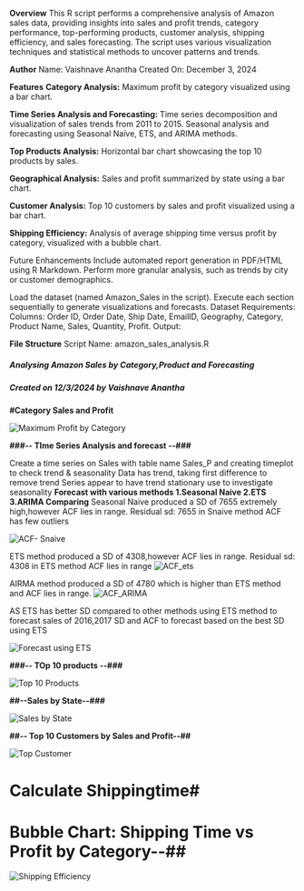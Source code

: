 **Overview**
This R script performs a comprehensive analysis of Amazon sales data, providing insights into sales and profit trends, category performance, top-performing products, customer analysis, shipping efficiency, and sales forecasting. The script uses various visualization techniques and statistical methods to uncover patterns and trends.

**Author**
Name: Vaishnave Anantha
Created On: December 3, 2024

**Features**
**Category Analysis:**
Maximum profit by category visualized using a bar chart.

**Time Series Analysis and Forecasting:**
Time series decomposition and visualization of sales trends from 2011 to 2015.
Seasonal analysis and forecasting using Seasonal Naïve, ETS, and ARIMA methods.

**Top Products Analysis:**
Horizontal bar chart showcasing the top 10 products by sales.

**Geographical Analysis:**
Sales and profit summarized by state using a bar chart.

**Customer Analysis:**
Top 10 customers by sales and profit visualized using a bar chart.

**Shipping Efficiency:**
Analysis of average shipping time versus profit by category, visualized with a bubble chart.

Future Enhancements
Include automated report generation in PDF/HTML using R Markdown.
Perform more granular analysis, such as trends by city or customer demographics.


Load the dataset (named Amazon_Sales in the script).
Execute each section sequentially to generate visualizations and forecasts.
Dataset Requirements:
Columns: Order ID, Order Date, Ship Date, EmailID, Geography, Category, Product Name, Sales, Quantity, Profit.
Output:


**File Structure**
Script Name: amazon_sales_analysis.R

##### Analysing Amazon Sales by Category,Product and Forecasting ###
##### Created on 12/3/2024 by Vaishnave Anantha ####

**#Category Sales and Profit** 

![Maximum Profit by Category](https://github.com/user-attachments/assets/4af362e8-6966-461f-9ba6-2e2f49447f29)
   
 ****###-- TIme Series Analysis and forecast --###****

Create a time series on Sales with table name Sales_P and creating timeplot to check trend & seasonality
Data has trend, taking first difference to remove trend 
Series appear to have trend stationary use to investigate seasonality 
****Forecast with various methods 1.Seasonal Naive 2.ETS 3.ARIMA Comparing****
Seasonal Naive produced a SD of 7655 extremely high,however ACF lies in range.
Residual sd: 7655 in Snaive method ACF has few outliers

![ACF- Snaive](https://github.com/user-attachments/assets/375ed7ca-1c4b-4a52-b5e7-0ce49186a2b9)

ETS method produced a SD of 4308,however ACF lies in range.
Residual sd: 4308  in ETS method ACF lies in range
![ACF_ets](https://github.com/user-attachments/assets/30cd2a8e-2893-4082-8c53-df77a4faa029)

AIRMA method produced a SD of 4780 which is higher than ETS method and ACF lies in range.
![ACF_ARIMA](https://github.com/user-attachments/assets/18092614-6dfe-4901-b7a2-2a96c976e16d)

AS ETS has better SD compared to other methods using ETS method to forecast sales of 2016,2017
 SD and ACF to forecast based on the best SD using ETS 
 
![Forecast using ETS](https://github.com/user-attachments/assets/fc3c216b-dc49-49d3-9cc4-d3cd68aff39c)


****###-- TOp 10 products --###****

  ![Top 10 Products](https://github.com/user-attachments/assets/a4c0f16f-141b-485c-ad79-9ebd76f78563)

**##--Sales by State--###**

 ![Sales by State](https://github.com/user-attachments/assets/2861ad81-00dc-42e2-90cb-dd696a3e3134)


**##-- Top 10 Customers by Sales and Profit--##**

  ![Top Customer](https://github.com/user-attachments/assets/acbf0070-704e-44d2-9b9a-72297a713398)

# Calculate Shippingtime#

# Bubble Chart: Shipping Time vs Profit by Category--##

![Shipping Efficiency](https://github.com/user-attachments/assets/e670750b-9d1c-4349-94f2-f8e88a4c1690)

